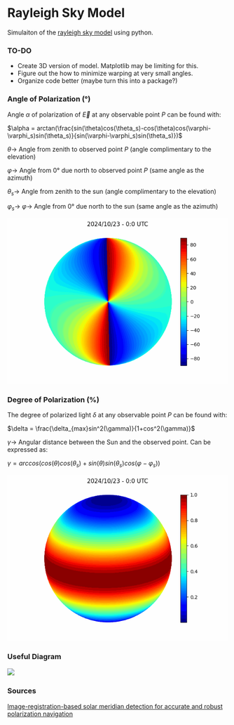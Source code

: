 # Rayleigh Sky Model
Simulaiton of the [rayleigh sky model](https://en.wikipedia.org/wiki/Rayleigh_sky_model) using python.

### TO-DO
- Create 3D version of model. Matplotlib may be limiting for this.
- Figure out the how to minimize warping at very small angles. 
- Organize code better (maybe turn this into a package?)

### Angle of Polarization (°)
Angle $\alpha$ of polarization of $\vec{E}$ at any observable point $P$ can be found with:

$\alpha = arctan(\frac{sin(\theta)cos(\theta_s)-cos(\theta)cos(\varphi-\varphi_s)sin(\theta_s)}{sin(\varphi-\varphi_s)sin(\theta_s)})$

$\theta \to$  Angle from zenith to observed point $P$ (angle 
complimentary to the elevation)

$\varphi \to$ Angle from $0°$ due north to observed point $P$ (same angle as the azimuth)

$\theta_s \to$ Angle from zenith to the sun (angle complimentary to the elevation)

$\varphi_s \to$ $\varphi \to$ Angle from $0°$ due north to the sun (same angle as the azimuth)

![Angle of Polarization](aop.gif)

### Degree of Polarization (%)
The degree of polarized light $\delta$ at any observable point $P$ can be found with:

$\delta = \frac{\delta_{max}sin^2(\gamma)}{1+cos^2(\gamma)}$

$\gamma \to$ Angular distance between the Sun and the observed point. Can be expressed as:

$\gamma = arccos(cos(\theta)cos(\theta_s)+sin(\theta)sin(\theta_s)cos(\varphi-\varphi_s))$

![Degree of Polarization](dop.gif)

### Useful Diagram
![](https://opg.optica.org/getimagev2.cfm?img=b207tmvd7UxyrJbhr7p5kJ3wWdUgOn99%2B5RB0g4bqaM%3D&size=full&uri=oe-32-2-1357-g001)

### Sources
[Image-registration-based solar meridian detection for accurate and robust polarization navigation](https://opg.optica.org/oe/fulltext.cfm?uri=oe-32-2-1357&id=544987)